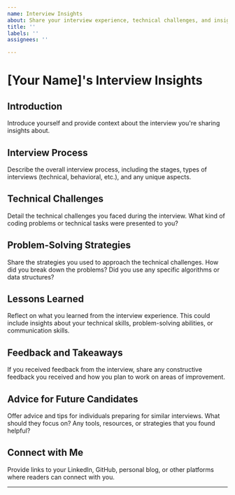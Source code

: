 ```yaml
---
name: Interview Insights
about: Share your interview experience, technical challenges, and insights.
title: ''
labels: ''
assignees: ''

---
```


# [Your Name]'s Interview Insights

## Introduction

Introduce yourself and provide context about the interview you're sharing insights about.

## Interview Process

Describe the overall interview process, including the stages, types of interviews (technical, behavioral, etc.), and any unique aspects.

## Technical Challenges

Detail the technical challenges you faced during the interview. What kind of coding problems or technical tasks were presented to you?

## Problem-Solving Strategies

Share the strategies you used to approach the technical challenges. How did you break down the problems? Did you use any specific algorithms or data structures?

## Lessons Learned

Reflect on what you learned from the interview experience. This could include insights about your technical skills, problem-solving abilities, or communication skills.

## Feedback and Takeaways

If you received feedback from the interview, share any constructive feedback you received and how you plan to work on areas of improvement.

## Advice for Future Candidates

Offer advice and tips for individuals preparing for similar interviews. What should they focus on? Any tools, resources, or strategies that you found helpful?

## Connect with Me

Provide links to your LinkedIn, GitHub, personal blog, or other platforms where readers can connect with you.

---
